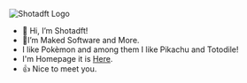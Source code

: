 ![Shotadft Logo](https://test.shotadft.com/img/banner.webp)
- 👋 Hi, I’m Shotadft!
- 📁I’m Maked Software and More.
- I like Pokèmon and among them I like Pikachu and Totodile!
- I'm Homepage it is [Here](https://www.shotadft.com/).
- 👍 Nice to meet you.
  <!-- By the way, I am a Japanese of Chinese descent. --->

<!---
shotadft/shotadft is a ✨ special ✨ repository because its `README.md` (this file) appears on your GitHub profile.
You can click the Preview link to take a look at your changes.
--->
